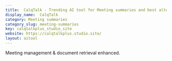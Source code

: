 ```yaml
---
title:  CalqTalk - Trending AI tool for Meeting summaries and best alternatives
display_name:  CalqTalk
category: Meeting summaries
category_slug: meeting-summaries
key: calqtalkplus_studio_site
website: https://calqtalkplus.studio.site/
layout: aitool
---
```


Meeting management & document retrieval enhanced.
